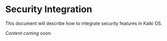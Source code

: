 # Security Integration

This document will describe how to integrate security features in Kalki OS.

*Content coming soon.*

